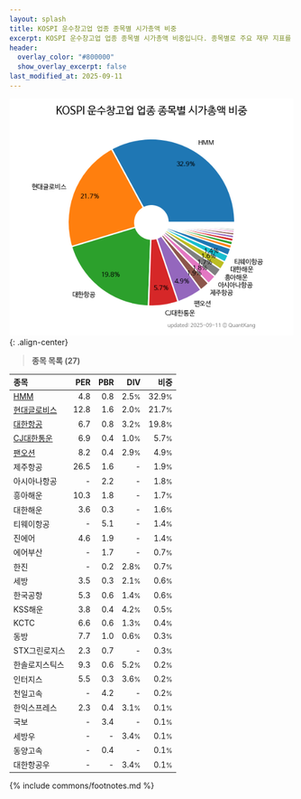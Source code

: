```yaml
---
layout: splash
title: KOSPI 운수창고업 업종 종목별 시가총액 비중
excerpt: KOSPI 운수창고업 업종 종목별 시가총액 비중입니다. 종목별로 주요 재무 지표를 함께 표시합니다.
header:
  overlay_color: "#800000"
  show_overlay_excerpt: false
last_modified_at: 2025-09-11
---
```



![KOSPI 운수창고업 업종 종목별 시가총액 비중](/stats/sector/images/kospi_업종_운수창고업_종목.png){: .align-center}


> **종목 목록 (27)**<a id="list"></a>

| **종목** | **PER** | **PBR** | **DIV** | **비중** |
| :------- | ------: | ------: | ------: | -------: |
| [HMM](/011200/) | 4.8 | 0.8 | 2.5<small>%</small> | 32.9<small>%</small> |
| [현대글로비스](/086280/) | 12.8 | 1.6 | 2.0<small>%</small> | 21.7<small>%</small> |
| [대한항공](/003490/) | 6.7 | 0.8 | 3.2<small>%</small> | 19.8<small>%</small> |
| [CJ대한통운](/000120/) | 6.9 | 0.4 | 1.0<small>%</small> | 5.7<small>%</small> |
| [팬오션](/028670/) | 8.2 | 0.4 | 2.9<small>%</small> | 4.9<small>%</small> |
| 제주항공 | 26.5 | 1.6 | - | 1.9<small>%</small> |
| 아시아나항공 | - | 2.2 | - | 1.8<small>%</small> |
| 흥아해운 | 10.3 | 1.8 | - | 1.7<small>%</small> |
| 대한해운 | 3.6 | 0.3 | - | 1.6<small>%</small> |
| 티웨이항공 | - | 5.1 | - | 1.4<small>%</small> |
| 진에어 | 4.6 | 1.9 | - | 1.4<small>%</small> |
| 에어부산 | - | 1.7 | - | 0.7<small>%</small> |
| 한진 | - | 0.2 | 2.8<small>%</small> | 0.7<small>%</small> |
| 세방 | 3.5 | 0.3 | 2.1<small>%</small> | 0.6<small>%</small> |
| 한국공항 | 5.3 | 0.6 | 1.4<small>%</small> | 0.6<small>%</small> |
| KSS해운 | 3.8 | 0.4 | 4.2<small>%</small> | 0.5<small>%</small> |
| KCTC | 6.6 | 0.6 | 1.3<small>%</small> | 0.4<small>%</small> |
| 동방 | 7.7 | 1.0 | 0.6<small>%</small> | 0.3<small>%</small> |
| STX그린로지스 | 2.3 | 0.7 | - | 0.3<small>%</small> |
| 한솔로지스틱스 | 9.3 | 0.6 | 5.2<small>%</small> | 0.2<small>%</small> |
| 인터지스 | 5.5 | 0.3 | 3.6<small>%</small> | 0.2<small>%</small> |
| 천일고속 | - | 4.2 | - | 0.2<small>%</small> |
| 한익스프레스 | 2.3 | 0.4 | 3.1<small>%</small> | 0.1<small>%</small> |
| 국보 | - | 3.4 | - | 0.1<small>%</small> |
| 세방우 | - | - | 3.4<small>%</small> | 0.1<small>%</small> |
| 동양고속 | - | 0.4 | - | 0.1<small>%</small> |
| 대한항공우 | - | - | 3.4<small>%</small> | 0.1<small>%</small> |

{% include commons/footnotes.md %}